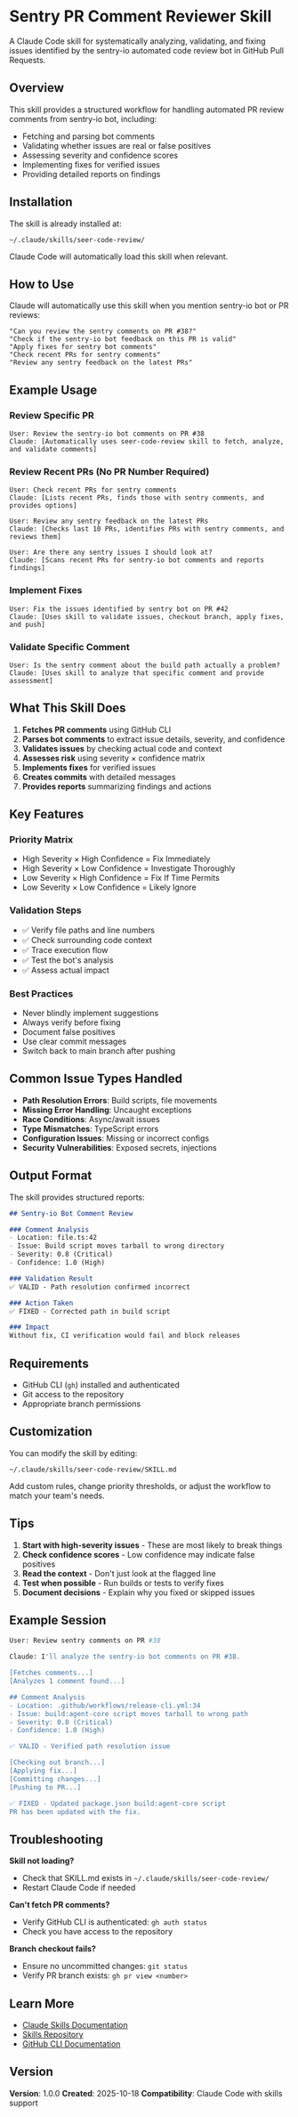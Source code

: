 # Sentry PR Comment Reviewer Skill

A Claude Code skill for systematically analyzing, validating, and fixing issues identified by the sentry-io automated code review bot in GitHub Pull Requests.

## Overview

This skill provides a structured workflow for handling automated PR review comments from sentry-io bot, including:
- Fetching and parsing bot comments
- Validating whether issues are real or false positives
- Assessing severity and confidence scores
- Implementing fixes for verified issues
- Providing detailed reports on findings

## Installation

The skill is already installed at:
```
~/.claude/skills/seer-code-review/
```

Claude Code will automatically load this skill when relevant.

## How to Use

Claude will automatically use this skill when you mention sentry-io bot or PR reviews:

```
"Can you review the sentry comments on PR #38?"
"Check if the sentry-io bot feedback on this PR is valid"
"Apply fixes for sentry bot comments"
"Check recent PRs for sentry comments"
"Review any sentry feedback on the latest PRs"
```

## Example Usage

### Review Specific PR
```
User: Review the sentry-io bot comments on PR #38
Claude: [Automatically uses seer-code-review skill to fetch, analyze, and validate comments]
```

### Review Recent PRs (No PR Number Required)
```
User: Check recent PRs for sentry comments
Claude: [Lists recent PRs, finds those with sentry comments, and provides options]
```

```
User: Review any sentry feedback on the latest PRs
Claude: [Checks last 10 PRs, identifies PRs with sentry comments, and reviews them]
```

```
User: Are there any sentry issues I should look at?
Claude: [Scans recent PRs for sentry-io bot comments and reports findings]
```

### Implement Fixes
```
User: Fix the issues identified by sentry bot on PR #42
Claude: [Uses skill to validate issues, checkout branch, apply fixes, and push]
```

### Validate Specific Comment
```
User: Is the sentry comment about the build path actually a problem?
Claude: [Uses skill to analyze that specific comment and provide assessment]
```

## What This Skill Does

1. **Fetches PR comments** using GitHub CLI
2. **Parses bot comments** to extract issue details, severity, and confidence
3. **Validates issues** by checking actual code and context
4. **Assesses risk** using severity × confidence matrix
5. **Implements fixes** for verified issues
6. **Creates commits** with detailed messages
7. **Provides reports** summarizing findings and actions

## Key Features

### Priority Matrix
- High Severity × High Confidence = Fix Immediately
- High Severity × Low Confidence = Investigate Thoroughly
- Low Severity × High Confidence = Fix If Time Permits
- Low Severity × Low Confidence = Likely Ignore

### Validation Steps
- ✅ Verify file paths and line numbers
- ✅ Check surrounding code context
- ✅ Trace execution flow
- ✅ Test the bot's analysis
- ✅ Assess actual impact

### Best Practices
- Never blindly implement suggestions
- Always verify before fixing
- Document false positives
- Use clear commit messages
- Switch back to main branch after pushing

## Common Issue Types Handled

- **Path Resolution Errors**: Build scripts, file movements
- **Missing Error Handling**: Uncaught exceptions
- **Race Conditions**: Async/await issues
- **Type Mismatches**: TypeScript errors
- **Configuration Issues**: Missing or incorrect configs
- **Security Vulnerabilities**: Exposed secrets, injections

## Output Format

The skill provides structured reports:

```markdown
## Sentry-io Bot Comment Review

### Comment Analysis
- Location: file.ts:42
- Issue: Build script moves tarball to wrong directory
- Severity: 0.8 (Critical)
- Confidence: 1.0 (High)

### Validation Result
✅ VALID - Path resolution confirmed incorrect

### Action Taken
✅ FIXED - Corrected path in build script

### Impact
Without fix, CI verification would fail and block releases
```

## Requirements

- GitHub CLI (`gh`) installed and authenticated
- Git access to the repository
- Appropriate branch permissions

## Customization

You can modify the skill by editing:
```
~/.claude/skills/seer-code-review/SKILL.md
```

Add custom rules, change priority thresholds, or adjust the workflow to match your team's needs.

## Tips

1. **Start with high-severity issues** - These are most likely to break things
2. **Check confidence scores** - Low confidence may indicate false positives
3. **Read the context** - Don't just look at the flagged line
4. **Test when possible** - Run builds or tests to verify fixes
5. **Document decisions** - Explain why you fixed or skipped issues

## Example Session

```bash
User: Review sentry comments on PR #38

Claude: I'll analyze the sentry-io bot comments on PR #38.

[Fetches comments...]
[Analyzes 1 comment found...]

## Comment Analysis
- Location: .github/workflows/release-cli.yml:34
- Issue: build:agent-core script moves tarball to wrong path
- Severity: 0.8 (Critical)
- Confidence: 1.0 (High)

✅ VALID - Verified path resolution issue

[Checking out branch...]
[Applying fix...]
[Committing changes...]
[Pushing to PR...]

✅ FIXED - Updated package.json build:agent-core script
PR has been updated with the fix.
```

## Troubleshooting

**Skill not loading?**
- Check that SKILL.md exists in `~/.claude/skills/seer-code-review/`
- Restart Claude Code if needed

**Can't fetch PR comments?**
- Verify GitHub CLI is authenticated: `gh auth status`
- Check you have access to the repository

**Branch checkout fails?**
- Ensure no uncommitted changes: `git status`
- Verify PR branch exists: `gh pr view <number>`

## Learn More

- [Claude Skills Documentation](https://www.anthropic.com/news/skills)
- [Skills Repository](https://github.com/anthropics/skills)
- [GitHub CLI Documentation](https://cli.github.com/manual/)

## Version

**Version**: 1.0.0
**Created**: 2025-10-18
**Compatibility**: Claude Code with skills support
